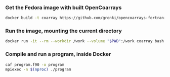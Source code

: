### Get the Fedora image with built OpenCoarrays

```bash
docker build -t coarray https://github.com/gronki/opencoarrays-fortran-fedora.git
```

### Run the image, mounting the current directory

```bash
docker run -it --rm --workdir /work --volume "$PWD":/work coarray bash
```

### Compile and run a program, inside Docker

```bash
caf program.f90 -o program
mpiexec -n $(nproc) ./program
```
